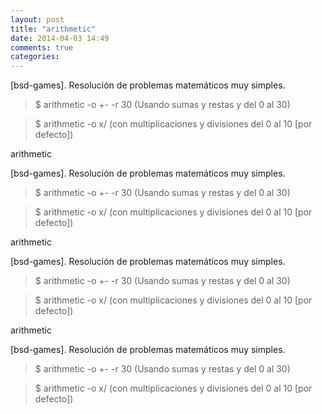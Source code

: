 ```yaml
---
layout: post
title: "arithmetic"
date: 2014-04-03 14:49
comments: true
categories: 
---
```

[bsd-games]. Resolución de problemas matemáticos muy simples.

>$ arithmetic -o +- -r 30 (Usando sumas y restas y del 0 al 30)

>$ arithmetic -o x/ (con multiplicaciones y divisiones del 0 al 10 [por defecto])

arithmetic

[bsd-games]. Resolución de problemas matemáticos muy simples.

>$ arithmetic -o +- -r 30 (Usando sumas y restas y del 0 al 30)

>$ arithmetic -o x/ (con multiplicaciones y divisiones del 0 al 10 [por defecto])

arithmetic

[bsd-games]. Resolución de problemas matemáticos muy simples.

>$ arithmetic -o +- -r 30 (Usando sumas y restas y del 0 al 30)

>$ arithmetic -o x/ (con multiplicaciones y divisiones del 0 al 10 [por defecto])

arithmetic

[bsd-games]. Resolución de problemas matemáticos muy simples.

>$ arithmetic -o +- -r 30 (Usando sumas y restas y del 0 al 30)

>$ arithmetic -o x/ (con multiplicaciones y divisiones del 0 al 10 [por defecto])

